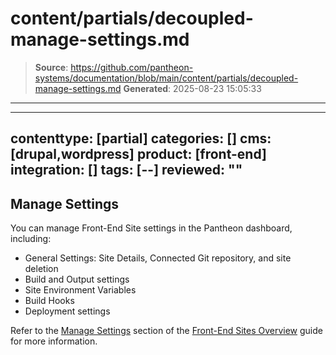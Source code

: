 # content/partials/decoupled-manage-settings.md

> **Source**: https://github.com/pantheon-systems/documentation/blob/main/content/partials/decoupled-manage-settings.md
> **Generated**: 2025-08-23 15:05:33

---

---
contenttype: [partial]
categories: []
cms: [drupal,wordpress]
product: [front-end]
integration: []
tags: [--]
reviewed: ""
---

## Manage Settings

You can manage Front-End Site settings in the Pantheon dashboard, including:

- General Settings: Site Details, Connected Git repository, and site deletion
- Build and Output settings
- Site Environment Variables
- Build Hooks
- Deployment settings

Refer to the [Manage Settings](/guides/decoupled/overview/manage-settings) section of the [Front-End Sites Overview](/guides/decoupled/overview) guide for more information.